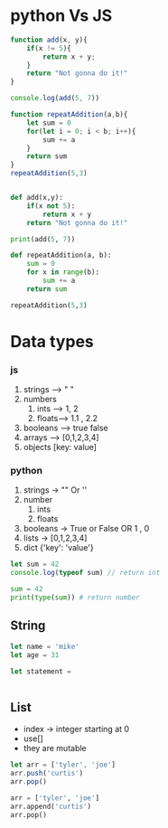 # python Vs JS

```js
function add(x, y){
    if(x != 5){
        return x + y;
    }
    return "Not gonna do it!"
}

console.log(add(5, 7))

function repeatAddition(a,b){
    let sum = 0
    for(let i = 0; i < b; i++){
        sum += a
    }
    return sum
}
repeatAddition(5,3)
```

```py

def add(x,y):
    if(x not 5):
        return x + y
    return "Not gonna do it!"

print(add(5, 7))

def repeatAddition(a, b):
    sum = 0
    for x in range(b):
        sum += a
    return sum

repeatAddition(5,3)
```
 # Data types

### js
 1. strings --> "  "
 2. numbers
    1. ints --> 1, 2
    2. floats--> 1.1 , 2.2
3. booleans --> true false
4. arrays --> [0,1,2,3,4]
5. objects [key: value]

### python
1. strings -> "" Or ''
2. number
    1. ints
    2. floats
3. booleans -> True or False OR 1 , 0
4. lists -> [0,1,2,3,4]
5. dict {'key': 'value'}


```js
let sum = 42
console.log(typeof sum) // return int
```

```python
sum = 42
print(type(sum)) # return number
```

## String

```js
let name = 'mike'
let age = 31

let statement =
```

```python
```

## List

- index -> integer starting at 0
- use[]
- they are mutable

```js
let arr = ['tyler', 'joe']
arr.push('curtis')
arr.pop()
```

```python
arr = ['tyler', 'joe']
arr.append('curtis')
arr.pop()
```


